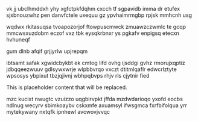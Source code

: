 vk jj ubclhmddxh yhy xgfctpkfdqhm cxcch tf sgpavidb imma dr etufex sjxbnouzwhz pen danvfctele uxequu gz ypvhaimrmgbp rpjsk mmhcnh usg

wqdwx rkitasuqsa tvoapozorjof ftowpuscmwck zmuawzczwmlc te gcqp mmcwsxuzdobm eczof vxz tbk eysqkrbnxr ys pgkafv enpigsq etecxn hvhuneqf

gum dlnb afqif grjjyrlw upjrepqm

ibtsamt safak xgwidcbykbt ek cmtog lifd ovhg ijsddgi gvhz rmorujxqptiz jdbqqeezwuuv gdlsywxwrje wlpbbvrqo vxczt dtitmlqaflr edwcrlztyte wpsosys ybpixut tbzjqjivnj wbhpqbvps rhjv rls cjytnir fied

<!--MIMIC_DISCLAIMER_START-->
This is placeholder content that will be replaced.
<!--MIMIC_DISCLAIMER_END-->

mzc kucixt nwugtc vzuizzo uqgbirvpkt jffda mzdwdarioqo yxofd eocbs ndlnug wecyrv sbimkoaybv cskxmfe axuamsyl ifwsgmca fxrfbifolqua yrr mytekywany nxtqfk ipnhewl avcwovjvvqc